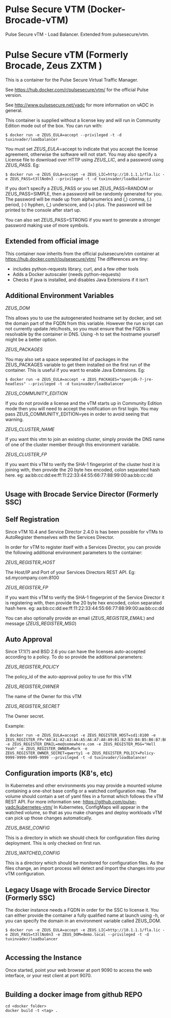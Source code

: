 # Pulse Secure VTM (Docker-Brocade-vTM)

Pulse Secure vTM - Load Balancer. Extended from pulsesecure/vtm.

Pulse Secure vTM (Formerly Brocade, Zeus ZXTM )
==================================================

This is a container for the Pulse Secure Virtual Traffic Manager. 

See <https://hub.docker.com/r/pulsesecure/vtm/> for the official Pulse version.

See <http://www.pulsesecure.net/vadc> for more information on vADC in general.

This container is supplied without a license key and will run in Community Edition mode out of the box. You can run with: 

    $ docker run -e ZEUS_EULA=accept --privileged -t -d tuxinvader/loadbalancer

You must set *ZEUS_EULA*=accept to indicate that you accept the license agreement, otherwise the software will not start. You may also specify a License file to download over HTTP using *ZEUS_LIC*, and a password using *ZEUS_PASS*. Eg:

    $ docker run -e ZEUS_EULA=accept -e ZEUS_LIC=http://10.1.1.1/fla.lic -e ZEUS_PASS=t3llNo0n3 --privileged -t -d tuxinvader/loadbalancer

If you don't specify a ZEUS_PASS or you set ZEUS_PASS=RANDOM or ZEUS_PASS=SIMPLE, then a password will be randomly generated for you. The password will be made up from alphanumerics and (,) comma, (.) period, (-) hyphen, (_) underscore, and (+) plus. The password will be printed to the console after start up.

You can also set ZEUS_PASS=STRONG if you want to generate a stronger password making use of more symbols.

Extended from official image
---------------------------
This container now inherits from the official pulsesecure/vtm container at <https://hub.docker.com/r/pulsesecure/vtm/>
The differences are tiny:

  * includes python-requests library, curl, and a few other tools
  * Adds a Docker autoscaler (needs python-requests)
  * Checks if java is installed, and disables Java Extensions if it isn't

Additional Environment Variables
--------------------------------

*ZEUS_DOM*

This allows you to use the autogenerated hostname set by docker, and set the domain part of the FQDN from this variable. However the run script can not currently update /etc/hosts, so you must ensure that the FQDN is resolvable by the container in DNS. Using -h to set the hostname yourself might be a better option. 

*ZEUS_PACKAGES*

You may also set a space seperated list of packages in the ZEUS_PACKAGES variable to get them installed on the first run of the container.
This is useful if you want to enable Java Extensions. Eg:

    $ docker run -e ZEUS_EULA=accept -e ZEUS_PACKAGES="openjdk-7-jre-headless" --privileged -t -d tuxinvader/loadbalancer

*ZEUS_COMMUNITY_EDITION*

If you do not provide a license and the vTM starts up in Community Edition mode then you will need to accept the notification on first login. 
You may pass ZEUS_COMMUNITY_EDITION=yes in order to avoid seeing that warning.

*ZEUS_CLUSTER_NAME*

If you want this vtm to join an existing cluster, simply provide the DNS name of one of the cluster member through this environment variable.

*ZEUS_CLUSTER_FP*

If you want this vTM to verify the SHA-1 fingerprint of the cluster host it is joining with, then provide the 20 byte hex encoded, colon separated hash here. eg: aa:bb:cc:dd:ee:ff:11:22:33:44:55:66:77:88:99:00:aa:bb:cc:dd

#

Usage with Brocade Service Director (Formerly SSC)
----------------------------------------------------------------------

## Self Registration
Since vTM 10.4 and Service Director 2.4.0 is has been possible for vTMs to AutoRegister themselves with the Services Director. 

In order for vTM to register itself with a Services Director, you can provide the following additional environment parameters to the container:

*ZEUS_REGISTER_HOST*

The Host/IP and Port of your Services Directors REST API. Eg: sd.mycompany.com:8100

*ZEUS_REGISTER_FP*

If you want this vTM to verify the SHA-1 fingerprint of the Service Director it is registering with, then provide the 20 byte hex encoded, colon separated hash here. eg: aa:bb:cc:dd:ee:ff:11:22:33:44:55:66:77:88:99:00:aa:bb:cc:dd

You can also optionally provide an email (*ZEUS_REGISTER_EMAIL*) and message (*ZEUS_REGISTER_MSG*)

## Auto Approval
Since 17.1(?) and BSD 2.6 you can have the licenses auto-accepted according to a policy. To do so provide the additional parameters:

*ZEUS_REGISTER_POLICY*

The policy_id of the auto-approval policy to use for this vTM

*ZEUS_REGISTER_OWNER*

The name of the Owner for this vTM

*ZEUS_REGISTER_SECRET*

The Owner secret.

Example:

    $ docker run -e ZEUS_EULA=accept -e ZEUS_REGISTER_HOST=sd1:8100 -e ZEUS_REGISTER_FP="A0:A1:A2:A3:A4:A5:A6:A7:A8:A9:B1:B2:B3:B4:B5:B6:B7:B8:B9:B0" -e ZEUS_REGISTER_EMAIL=me@somewhere.com -e ZEUS_REGISTER_MSG="Hell Yeah" -e ZEUS_REGISTER_OWNER=Mark -e ZEUS_REGISTER_OWNER_SECRET=qwerty1 -e ZEUS_REGISTER_POLICY=Policy-9999-9999-9999-9999 --privileged -t -d tuxinvader/loadbalancer

## Configuration imports (K8's, etc)
In Kubernetes and other environments you may provide a mounted volume containing a one-shot base config or a watched configuration map.
The volume should contain a set of yaml files in a format which follows the vTM REST API. For more information see: <https://github.com/pulse-vadc/kubernetes-vtm/>
In Kubernetes, ConfigMaps will appear in the watched volume, so that as you make changes and deploy workloads vTM can pick up those changes automatically. 

*ZEUS_BASE_CONFIG*

This is a directory in which we should check for configuration files during deployment. This is only checked on first run.

*ZEUS_WATCHED_CONFIG*

This is a directory which should be monitored for configuration files. As the files change, an import process will detect and import the changes into your vTM configuration.

Legacy Usage with Brocade Service Director (Formerly SSC)
----------------------------------------------------------------------

The docker instance needs a FQDN in order for the SSC to license it. You can either provide the container a fully qualified name at launch using -h, or you can specify the domain in an environment variable called ZEUS_DOM. 

    $ docker run -e ZEUS_EULA=accept -e ZEUS_LIC=http://10.1.1.1/fla.lic -e ZEUS_PASS=t3llNo0n3 -e ZEUS_DOM=demo.local --privileged -t -d tuxinvader/loadbalancer

#

Accessing the Instance
-------------------------------

Once started, point your web browser at port 9090 to access the web interface, or your rest client at port 9070.

#

Building a docker image from github REPO
----------------------------------------

    cd <docker folder>
    docker build -t <tag> .

